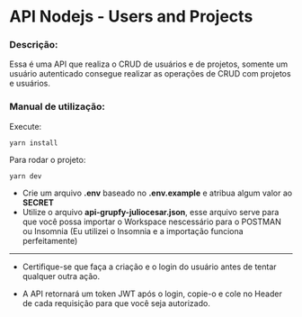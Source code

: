 # API Nodejs - Users and Projects

### Descrição:
Essa é uma API que realiza o CRUD de usuários e de projetos, somente um usuário autenticado consegue realizar as operações de CRUD com projetos e usuários.

### Manual de utilização:
Execute: 
```
yarn install
```
Para rodar o projeto:
```
yarn dev
```

- Crie um arquivo **.env** baseado no **.env.example** e atribua algum valor ao **SECRET**
- Utilize o arquivo **api-grupfy-juliocesar.json**, esse arquivo serve para que você possa importar o Workspace nescessário para o POSTMAN ou Insomnia (Eu utilizei o Insomnia e a importação funciona perfeitamente)
---
- Certifique-se que faça a criação e o login do usuário antes de tentar qualquer outra ação.

- A API retornará um token JWT após o login, copie-o e cole no Header de cada requisição para que você seja autorizado.
